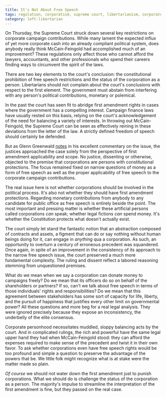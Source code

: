```yaml
---
title: It's Not About Free Speech
tags: regulation, corporatism, supreme court, libertarianism, corporate personhood
category: left-libertarian
---
```


On Thursday, the Supreme Court struck down several key restrictions on corporate campaign contributions. While many lament the expected influx of yet more corporate cash into an already compliant political system, does anybody really think McCain-Feingold had accomplished much of an improvement? These regulations only affect those who cannot afford the lawyers, accountants, and other professionals who spend their careers finding ways to circumvent the spirit of the laws.

There are two key elements to the court's conclusion: the constitutional prohibition of free speech restrictions and the status of the corporation as a person. Libertarians should not complain about the court's conclusions with respect to the first element. The government must abstain from interfering with any person's political contributions, monetary or polemical. 

In the past the court has seen fit to abridge first amendment rights in cases where the government has a compelling interest. Campaign finance laws have usually rested on this basis, relying on the court's acknowledgement of the need for balancing a variety of interests. In throwing out McCain-Feingold, the Supreme Court can be seen as effectively reining in these deviations from the letter of the law. A strictly defined freedom of speech should certainly be defended.

But as Glenn Greenwald [notes](http://www.salon.com/news/opinion/glenn_greenwald/2010/01/23/citizens_united/index.html) in his excellent commentary on the issue, the justices approached the case solely from the perspective of first amendment applicability and scope. No justice, dissenting or otherwise, objected to the premise that corporations are persons with constitutional protections. The focus remained fixed on narrow questions of money as a form of free speech as well as the proper applicability of free speech to the corporate campaign contributions.

The real issue here is not whether corporations should be involved in the political process. It's also not whether they should have first amendment protections. Regarding monetary contributions from anybody to any candidate for public office as free speech is entirely beside the point. The most important and pressing matter is whether these artificial persons called corporations _can_ speak; whether legal fictions _can_ spend money. It's whether the Constitution protects what doesn't actually exist.

The court simply let stand the fantastic notion that an abstraction composed of contracts and assets, a figment that can do or say nothing without human beings doing for it, can engage in _anything_ qua a corporation. As such, an opportunity to overturn a century of erroneous precedent was squandered. Once again, in spite of an improvement in the consistency of its approach to the narrow free speech issue, the court preserved a much more fundamental complexity. The ruling and dissent reflect a labored reasoning stemming from unquestioned premises. 

What do we mean when we say a corporation can donate money to campaigns freely? Do we mean that its officers do so on behalf of the shareholders or partners? If so, can't we talk about free speech in terms of those individuals' rights and responsibilities? Do we mean that this agreement between stakeholders has some sort of capacity for life, liberty, and the pursuit of happiness that justifies every other limit on governmental power? All these questions and more beg for a real legal analysis. They were ignored precisely because they expose an inconsistency, the underbelly of the elite consensus.

Corporate personhood necessitates muddled, sloppy balancing acts by the court. And in complicated rulings, the rich and powerful have the same legal upper hand they had when McCain-Feingold stood: they can afford the expenses required to make sense of the precedent and twist it in their own favor. To ask whether corporations even have free speech rights would be too profound and simple a question to preserve the advantage of the powers that be. We little folk might recognize what is at stake were the matter made so plain.

_Of course_ we should not water down the first amendment just to punish corporations. What we should do is challenge the status of the corporation as a person. The majority's impulse to streamline the interpretation of the first amendment is fine, but they passed on the real case.